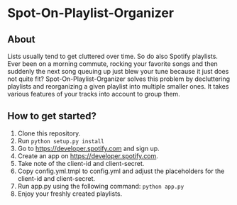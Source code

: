 # Spot-On-Playlist-Organizer

## About

Lists usually tend to get cluttered over time. So do also Spotify playlists. Ever been on a morning commute, rocking your favorite songs and then suddenly the next song queuing up just blew your tune because it just does not quite fit? Spot-On-Playlist-Organizer solves this problem by decluttering playlists and reorganizing a given playlist into multiple smaller ones. It takes various features of your tracks into account to group them.

## How to get started?

1. Clone this repository.
2. Run ```python setup.py install```
2. Go to https://developer.spotify.com and sign up.
3. Create an app on https://developer.spotify.com.
4. Take note of the client-id and client-secret.
5. Copy config.yml.tmpl to config.yml and adjust the placeholders for the client-id and client-secret.
6. Run app.py using the following command: ``` python app.py ```
7. Enjoy your freshly created playlists.